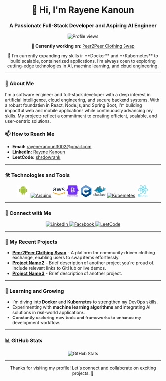 <h1 align="center">👋 Hi, I'm Rayene Kanoun</h1>
<h3 align="center">A Passionate Full-Stack Developer and Aspiring AI Engineer</h3>

<p align="center">
  <img src="https://komarev.com/ghpvc/?username=shadowrank&label=Profile%20views&color=0e75b6&style=flat" alt="Profile views" />
</p>

<p align="center">
  <strong>🔭 Currently working on: </strong>
  <a href="https://github.com/shadowrank/SwapClothing">Peer2Peer Clothing Swap</a>
</p>

<p align="center">
  🌱 I’m currently expanding my skills in **Docker** and **Kubernetes** to build scalable, containerized applications. I’m always open to exploring cutting-edge technologies in AI, machine learning, and cloud engineering.
</p>

---

### 💼 About Me

I'm a software engineer and full-stack developer with a deep interest in artificial intelligence, cloud engineering, and secure backend systems. With a robust foundation in React, Node.js, and Spring Boot, I'm building impactful web and mobile applications while continuously advancing my skills. My projects reflect a commitment to creating efficient, scalable, and user-centric solutions.

### 📫 How to Reach Me

- **Email:** [rayenekanoun3002@gmail.com](mailto:rayenekanoun3002@gmail.com)
- **LinkedIn:** [Rayene Kanoun](https://linkedin.com/in/rayene-kanoun)
- **LeetCode:** [shadowrank](https://www.leetcode.com/shadowrank)

---

### 🛠️ Technologies and Tools

<p align="center">
  <a href="https://developer.android.com" target="_blank"><img src="https://raw.githubusercontent.com/devicons/devicon/master/icons/android/android-original-wordmark.svg" alt="Android" width="40" height="40"/></a>
  <a href="https://www.arduino.cc/" target="_blank"><img src="https://cdn.worldvectorlogo.com/logos/arduino-1.svg" alt="Arduino" width="40" height="40"/></a>
  <a href="https://aws.amazon.com" target="_blank"><img src="https://raw.githubusercontent.com/devicons/devicon/master/icons/amazonwebservices/amazonwebservices-original-wordmark.svg" alt="AWS" width="40" height="40"/></a>
  <a href="https://getbootstrap.com" target="_blank"><img src="https://raw.githubusercontent.com/devicons/devicon/master/icons/bootstrap/bootstrap-plain-wordmark.svg" alt="Bootstrap" width="40" height="40"/></a>
  <a href="https://www.w3schools.com/cpp/" target="_blank"><img src="https://raw.githubusercontent.com/devicons/devicon/master/icons/cplusplus/cplusplus-original.svg" alt="C++" width="40" height="40"/></a>
  <a href="https://www.docker.com/" target="_blank"><img src="https://raw.githubusercontent.com/devicons/devicon/master/icons/docker/docker-original-wordmark.svg" alt="Docker" width="40" height="40"/></a>
  <a href="https://kubernetes.io" target="_blank"><img src="https://www.vectorlogo.zone/logos/kubernetes/kubernetes-icon.svg" alt="Kubernetes" width="40" height="40"/></a>
  <a href="https://reactjs.org/" target="_blank"><img src="https://raw.githubusercontent.com/devicons/devicon/master/icons/react/react-original-wordmark.svg" alt="React" width="40" height="40"/></a>
  <!-- Add more icons here as needed -->
</p>

---

### 🔗 Connect with Me

<p align="center">
  <a href="https://linkedin.com/in/rayene-kanoun" target="_blank">
    <img src="https://raw.githubusercontent.com/rahuldkjain/github-profile-readme-generator/master/src/images/icons/Social/linked-in-alt.svg" alt="LinkedIn" height="30" width="40"/>
  </a>
  <a href="https://fb.com/rayene.kanoun" target="_blank">
    <img src="https://raw.githubusercontent.com/rahuldkjain/github-profile-readme-generator/master/src/images/icons/Social/facebook.svg" alt="Facebook" height="30" width="40"/>
  </a>
  <a href="https://www.leetcode.com/shadowrank" target="_blank">
    <img src="https://raw.githubusercontent.com/rahuldkjain/github-profile-readme-generator/master/src/images/icons/Social/leet-code.svg" alt="LeetCode" height="30" width="40"/>
  </a>
</p>

---

### 🚀 My Recent Projects

- **[Peer2Peer Clothing Swap](https://github.com/shadowrank/SwapClothing)** - A platform for community-driven clothing exchange, enabling users to swap items effortlessly.
- **[Project Name 2](#)** - Brief description of another project you're proud of. Include relevant links to GitHub or live demos.
- **[Project Name 3](#)** - Brief description of another project. 

---

### 🌱 Learning and Growing

- I’m diving into **Docker** and **Kubernetes** to strengthen my DevOps skills.
- Experimenting with **machine learning algorithms** and integrating AI solutions in real-world applications.
- Constantly exploring new tools and frameworks to enhance my development workflow.

---

### 📊 GitHub Stats

<p align="center">
  <img src="https://github-readme-stats.vercel.app/api?username=shadowrank&show_icons=true&theme=radical" alt="GitHub Stats" />
</p>

---

<p align="center">Thanks for visiting my profile! Let's connect and collaborate on exciting projects. 🚀</p>
